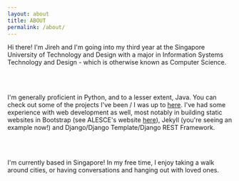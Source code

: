 ```yaml
---
layout: about
title: ABOUT
permalink: /about/
---
```


Hi there! I'm Jireh and I'm going into my third year at the Singapore University of Technology and Design with a major in Information Systems Technology and Design - which is otherwise known as Computer Science. 

<br><br>

I'm generally proficient in Python, and to a lesser extent, Java. You can check out some of the projects I've been / I was up to <a href="https://hungryjireh.github.io/portfolio/portfolio/">here</a>. I've had some experience with web development as well, most notably in building static websites in Bootstrap (see ALESCE's website <a href="https://www.alesce.co">here</a>), Jekyll (you're seeing an example now!) and Django/Django Template/Django REST Framework.

<br><br>

I'm currently based in Singapore! In my free time, I enjoy taking a walk around cities, or having conversations and hanging out with loved ones. 